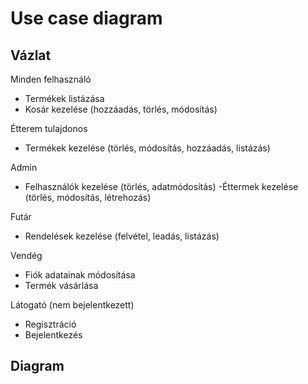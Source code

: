 # Use case diagram
## Vázlat

Minden felhasználó
- Termékek listázása
- Kosár kezelése (hozzáadás, törlés, módosítás)

Étterem tulajdonos
- Termékek kezelése (törlés, módosítás, hozzáadás, listázás)

Admin
- Felhasználók kezelése (törlés, adatmódosítás)
-Éttermek kezelése (törlés, módosítás, létrehozás)

Futár
- Rendelések kezelése (felvétel, leadás, listázás)

Vendég
- Fiók adatainak módosítása
- Termék vásárlása

Látogató (nem bejelentkezett)
- Regisztráció
- Bejelentkezés

## Diagram